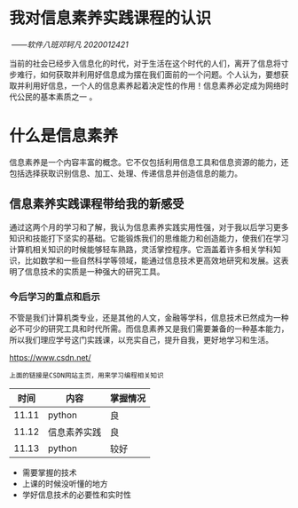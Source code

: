 # 我对信息素养实践课程的认识

​                                                                                                               ——*软件八班邓轲凡* *2020012421*	

​	当前的社会已经步入信息化的时代，对于生活在这个时代的人们，离开了信息将寸步难行，如何获取并利用好信息成为摆在我们面前的一个问题。个人认为，要想获取并利用好信息，一个人的信息素养起着决定性的作用！信息素养必定成为网络时代公民的基本素质之一 。

# 什么是信息素养

​	信息素养是一个内容丰富的概念。它不仅包括利用信息工具和信息资源的能力，还包括选择获取识别信息、加工、处理、传递信息并创造信息的能力。

## 信息素养实践课程带给我的新感受

​	通过这两个月的学习和了解，我认为信息素养实践实用性强，对于我以后学习更多知识和技能打下坚实的基础。它能锻炼我们的思维能力和创造能力，使我们在学习计算机相关知识的时候能够轻车熟路，灵活掌控程序。它涵盖着许多相关学科知识，比如数学和一些自然科学等领域，能通过信息技术更高效地研究和发展。这表明了信息技术的实质是一种强大的研究工具。

### 今后学习的重点和启示

​	不管是我们计算机类专业，还是其他的人文，金融等学科，信息技术已然成为一种必不可少的研究工具和时代所需。而信息素养又是我们需要兼备的一种基本能力，所以我们理应学号这门实践课，以充实自己，提升自我，更好地学习和生活。

<https://www.csdn.net/>

`上面的链接是CSDN网站主页，用来学习编程相关知识`

| 时间  | 内容         | 掌握情况 |
| ----- | ------------ | -------- |
| 11.11 | python       | 良       |
| 11.12 | 信息素养实践 | 良       |
| 11.13 | python       | 较好     |

+ 需要掌握的技术
+ 上课的时候没听懂的地方
+ 学好信息技术的必要性和实时性